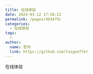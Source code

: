 ```yaml
---
title: 在线体验
date: 2024-03-12 17:58:21
permalink: /pages/464479/
categories:
  - 在线体验
tags:
  - 
author: 
  name: 苍何
  link: https://github.com/laigeoffer
---
```

在线体验